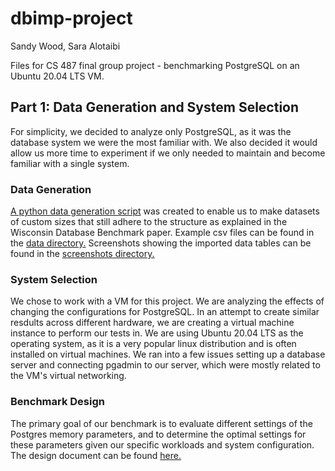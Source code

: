 # dbimp-project
Sandy Wood, Sara Alotaibi

Files for CS 487 final group project - benchmarking PostgreSQL on an Ubuntu 20.04 LTS VM.

## Part 1: Data Generation and System Selection

For simplicity, we decided to analyze only PostgreSQL, as it was the database system we were the most familiar with. We also decided it would allow us more time to experiment if we only needed to maintain and become familiar with a single system.

### Data Generation

[A python data generation script](https://github.com/sandyaspen/dbimp-project/blob/main/data/data_generator.py) was created to enable us to make datasets of custom sizes that still adhere to the structure as explained in the Wisconsin Database Benchmark paper. Example csv files can be found in the [data directory.](https://github.com/sandyaspen/dbimp-project/tree/main/data) Screenshots showing the imported data tables can be found in the [screenshots directory.](https://github.com/sandyaspen/dbimp-project/tree/main/data)

### System Selection

We chose to work with a VM for this project. We are analyzing the effects of changing the configurations for PostgreSQL. In an attempt to create similar resdults across different hardware, we are creating a virtual machine instance to perform our tests in. We are using Ubuntu 20.04 LTS as the operating system, as it is a very popular linux distribution and is often installed on virtual machines. We ran into a few issues setting up a database server and connecting pgadmin to our server, which were mostly related to the VM's virtual networking.

### Benchmark Design

The primary goal of our benchmark is to evaluate different settings of the Postgres memory parameters, and to determine the optimal settings for these parameters given our specific workloads and system configuration. The design document can be found [here.](https://github.com/sandyaspen/dbimp-project/blob/main/documents/benchmark_design.pdf)
